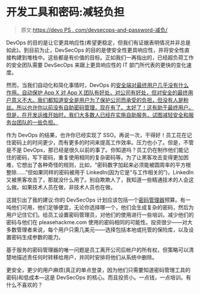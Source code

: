 # 开发工具和密码:减轻负担

> 原文:[https://devo PS . com/devsecops-and-password-减负/](https://devops.com/devsecops-and-passwords-lessening-the-burden/)

DevOps 的目的是让它更具响应性(希望更稳定，但我们有证据表明情况并非总是如此)。到目前为止，DevSecOps 的目的是使安全性更具响应性，并将安全性直接构建到堆栈中。这些都是有价值的目标。正如我们一再指出的，已经超负荷工作的安全团队需要 DevSecOps 来跟上更具响应性的 IT 部门所代表的更快的变化速度。

然而，当我们自动化和简化事情时，DevOps 的[安全端对最终用户几乎没有什么作用。自动保护 App X 对 App X 团队有好处，对公司有好处，但对安全的最终用户意义不大。我们都知道安全是用户为了保护公司而承受的负担，但没有人是粉丝。所以也许你以前没有自助密码管理，现在有了。太好了！这有助于最终用户。但是，在开发运维开始时，我们大多数人已经在实施自助服务，试图减轻安全和服务台团队的一些负担。](https://devops.com/5-password-policies-to-up-your-security/)

作为 DevOps 的结果，也许你已经实现了 SSO。再说一次，干得好！员工花在记住密码上的时间更少，而有更多的时间来提高工作效率。压力也小了。但是，不管是不是 DevOps，那已经是很久以前的事了。你知道吗？员工仍在制作他们能记住的密码，写下密码，重复使用相同的复杂密码等。为了让黑客攻击变得更加困难，它想出了各种奇怪的规则，比如，“密码数字加起来必须能被圆周率的平方根整除……”但如果同样的密码被用于 LinkedIn(因为它是“与工作相关的”)，LinkedIn 又被黑客攻击了，那就没什么用了。别自欺欺人了，我知道一些精通技术的人会这么做。如果技术人员在做，非技术人员也在做。

这就引出了我的建议:你的 DevSecOps 计划应该包括一个[密码管理器](https://en.wikipedia.org/wiki/Password_manager)预算。有一吨他们可用，他们足够便宜，无论你选择哪一个，他们会生成复杂的密码，然后为用户记住它们。给员工设置密码管理员，对他们的使用进行一些培训，减少他们的密码与他们在 pleasehackme.com 使用的密码相同的可能性。投资很少——对大多数管理者来说，每个用户只需几美元——选择包括本地或托管的保险库，以及设置密码生成参数的能力。

基于服务的密码管理器的唯一问题是员工离开公司后帐户的所有权，但策略可以清楚地描述责任何时转移给用户，并同时安排将他们从系统中删除。

更安全，更少的用户麻烦(真正的单点登录，因为他们只需要知道密码管理工具的密码)和低成本—这是 DevSecOps 的核心。而且投资小。一点钱，一点培训。有什么不喜欢的？